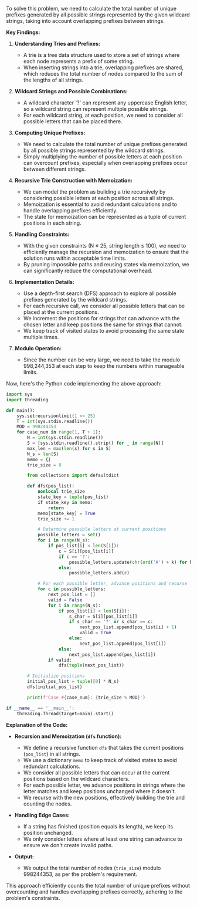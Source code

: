 To solve this problem, we need to calculate the total number of unique prefixes generated by all possible strings represented by the given wildcard strings, taking into account overlapping prefixes between strings.

**Key Findings:**

1. **Understanding Tries and Prefixes:**
   - A trie is a tree data structure used to store a set of strings where each node represents a prefix of some string.
   - When inserting strings into a trie, overlapping prefixes are shared, which reduces the total number of nodes compared to the sum of the lengths of all strings.

2. **Wildcard Strings and Possible Combinations:**
   - A wildcard character '?' can represent any uppercase English letter, so a wildcard string can represent multiple possible strings.
   - For each wildcard string, at each position, we need to consider all possible letters that can be placed there.

3. **Computing Unique Prefixes:**
   - We need to calculate the total number of unique prefixes generated by all possible strings represented by the wildcard strings.
   - Simply multiplying the number of possible letters at each position can overcount prefixes, especially when overlapping prefixes occur between different strings.

4. **Recursive Trie Construction with Memoization:**
   - We can model the problem as building a trie recursively by considering possible letters at each position across all strings.
   - Memoization is essential to avoid redundant calculations and to handle overlapping prefixes efficiently.
   - The state for memoization can be represented as a tuple of current positions in each string.

5. **Handling Constraints:**
   - With the given constraints (N ≤ 25, string length ≤ 100), we need to efficiently manage the recursion and memoization to ensure that the solution runs within acceptable time limits.
   - By pruning impossible paths and reusing states via memoization, we can significantly reduce the computational overhead.

6. **Implementation Details:**
   - Use a depth-first search (DFS) approach to explore all possible prefixes generated by the wildcard strings.
   - For each recursive call, we consider all possible letters that can be placed at the current positions.
   - We increment the positions for strings that can advance with the chosen letter and keep positions the same for strings that cannot.
   - We keep track of visited states to avoid processing the same state multiple times.

7. **Modulo Operation:**
   - Since the number can be very large, we need to take the modulo 998,244,353 at each step to keep the numbers within manageable limits.

Now, here's the Python code implementing the above approach:

```python
import sys
import threading

def main():
    sys.setrecursionlimit(1 << 25)
    T = int(sys.stdin.readline())
    MOD = 998244353
    for case_num in range(1, T + 1):
        N = int(sys.stdin.readline())
        S = [sys.stdin.readline().strip() for _ in range(N)]
        max_len = max(len(s) for s in S)
        N_s = len(S)
        memo = {}
        trie_size = 0

        from collections import defaultdict

        def dfs(pos_list):
            nonlocal trie_size
            state_key = tuple(pos_list)
            if state_key in memo:
                return
            memo[state_key] = True
            trie_size += 1

            # Determine possible letters at current positions
            possible_letters = set()
            for i in range(N_s):
                if pos_list[i] < len(S[i]):
                    c = S[i][pos_list[i]]
                    if c == '?':
                        possible_letters.update(chr(ord('A') + k) for k in range(26))
                    else:
                        possible_letters.add(c)

            # For each possible letter, advance positions and recurse
            for c in possible_letters:
                next_pos_list = []
                valid = False
                for i in range(N_s):
                    if pos_list[i] < len(S[i]):
                        s_char = S[i][pos_list[i]]
                        if s_char == '?' or s_char == c:
                            next_pos_list.append(pos_list[i] + 1)
                            valid = True
                        else:
                            next_pos_list.append(pos_list[i])
                    else:
                        next_pos_list.append(pos_list[i])
                if valid:
                    dfs(tuple(next_pos_list))

        # Initialize positions
        initial_pos_list = tuple([0] * N_s)
        dfs(initial_pos_list)

        print(f'Case #{case_num}: {trie_size % MOD}')

if __name__ == '__main__':
    threading.Thread(target=main).start()
```

**Explanation of the Code:**

- **Recursion and Memoization (`dfs` function):**
  - We define a recursive function `dfs` that takes the current positions (`pos_list`) in all strings.
  - We use a dictionary `memo` to keep track of visited states to avoid redundant calculations.
  - We consider all possible letters that can occur at the current positions based on the wildcard characters.
  - For each possible letter, we advance positions in strings where the letter matches and keep positions unchanged where it doesn't.
  - We recurse with the new positions, effectively building the trie and counting the nodes.
  
- **Handling Edge Cases:**
  - If a string has finished (position equals its length), we keep its position unchanged.
  - We only consider letters where at least one string can advance to ensure we don't create invalid paths.

- **Output:**
  - We output the total number of nodes (`trie_size`) modulo 998244353, as per the problem's requirement.

This approach efficiently counts the total number of unique prefixes without overcounting and handles overlapping prefixes correctly, adhering to the problem's constraints.